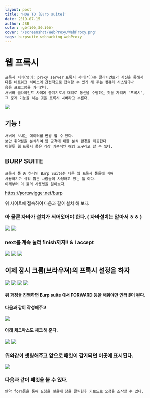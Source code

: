 ```yaml
---
layout: post
title: 'HOW TO [Burp suite]'
date: 2019-07-15
author: JSB
color: rgb(100,50,100)
cover: '/screenshot/WebProxy/WebProxy.png'
tags: burpsuite webhacking webProxy
---
```


# 웹 프록시
	프록시 서버(영어: proxy server 프록시 서버[*])는 클라이언트가 자신을 통해서
    다른 네트워크 서비스에 간접적으로 접속할 수 있게 해 주는 컴퓨터 시스템이나
    응용 프로그램을 가리킨다.
    서버와 클라이언트 사이에 중계기로서 대리로 통신을 수행하는 것을 가리켜 '프록시',
    그 중계 기능을 하는 것을 프록시 서버라고 부른다.

<img src="/screenshot/WebProxy/WebProxy-1-1.png">

## 기능 !
	서버에 보내는 데이터를 변경 할 수 있다.
    보안 취약점을 분석하여 웹 공격에 대한 분석 환경을 제공한다.
    이렇듯 웹 프록시 툴은 가장 기본적인 해킹 도구라고 할 수 있다.

## BURP SUITE
	프록시 툴 중 하나인 Burp Suite는 다른 웹 프록시 툴들에 비해
    사용하기가 쉬워 많은 사람들이 사용하고 있는 툴 이다.
    이제부터 이 툴의 사용법을 알아보자.

<a href="https://portswigger.net/burp">https://portswigger.net/burp</a>

위 사이트에 접속하여 다음과 같이 설치 해 보자.

### 아 물론 자바가 설치가 되어있어야 한다. ( 자바설치는 알아서 ㅎㅎ )

<img src="/screenshot/WebProxy/WebProxy-1-2.png">
<img src="/screenshot/WebProxy/WebProxy-1-3.png">

### next를 계속 눌러 finish까지!! & I accept

<img src="/screenshot/WebProxy/WebProxy-1-4.png">
<img src="/screenshot/WebProxy/WebProxy-1-5.png">
<img src="/screenshot/WebProxy/WebProxy-1-6.png">

## 이제 잠시 크롬(브라우져)의 프록시 설정을 하자

<img src="/screenshot/WebProxy/WebProxy-1-7.png">

<img src="/screenshot/WebProxy/WebProxy-1-8.png">

<img src="/screenshot/WebProxy/WebProxy-1-9.png">

<img src="/screenshot/WebProxy/WebProxy-1-10.png">

#### 위 과정을 진행하면 Burp suite 에서 FORWARD 등을 해줘야만 인터넷이 된다.

#### 다음과 같이 작성해주고

<img src="/screenshot/WebProxy/WebProxy-1-11.png">

#### 아래 체크박스도 체크 해 준다.

<img src="/screenshot/WebProxy/WebProxy-1-12.png">

<img src="/screenshot/WebProxy/WebProxy-1-13.png">

### 위와같이 셋팅해주고 앞으로 패킷이 감지되면 이곳에 표시된다.

<img src="/screenshot/WebProxy/WebProxy-1-14.png">

### 다음과 같이 패킷을 볼 수 있다.

	만약 form등을 통해 요청을 넣을때 창을 클릭한후 키보드로 요청을 조작할 수 있다.